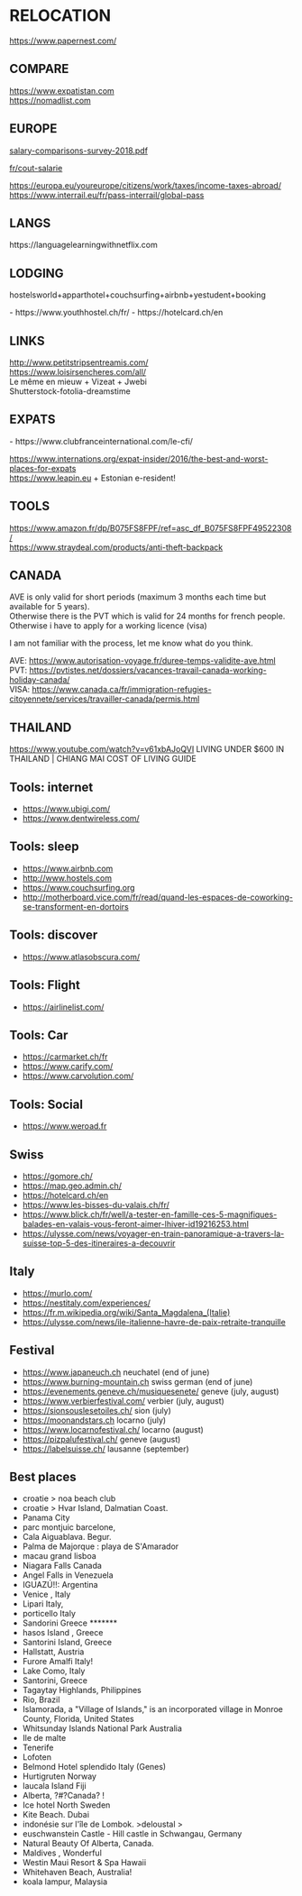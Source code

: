 <h1>RELOCATION</h1>
<p><a href="https://www.papernest.com/">https://www.papernest.com/</a></p>
<h2>COMPARE</h2>
<p><a href="https://www.expatistan.com">https://www.expatistan.com</a><br>
<a href="https://nomadlist.com">https://nomadlist.com</a></p>
<h2>EUROPE</h2>
<p><a href="https://assets.kpmg/content/dam/kpmg/lu/pdf/salary-comparisons-survey-2018.pdf">
salary-comparisons-survey-2018.pdf
</a></p>
<p><a href="https://entreprise.pole-emploi.fr/cout-salarie/" target="_blank">fr/cout-salarie</p>
<p><a href="https://europa.eu/youreurope/citizens/work/taxes/income-taxes-abroad/">https://europa.eu/youreurope/citizens/work/taxes/income-taxes-abroad/</a><br>
<a href="https://www.interrail.eu/fr/pass-interrail/global-pass">https://www.interrail.eu/fr/pass-interrail/global-pass</a></p>
</p>

<h2>LANGS</h2>
https://languagelearningwithnetflix.com

<h2>LODGING</h2>
<p>hostelsworld+apparthotel+couchsurfing+airbnb+yestudent+booking</p>
- https://www.youthhostel.ch/fr/
- https://hotelcard.ch/en

<h2>LINKS</h2>
<p><a href="http://www.petitstripsentreamis.com/">http://www.petitstripsentreamis.com/</a><br>
<a href="https://www.loisirsencheres.com/all/">https://www.loisirsencheres.com/all/</a><br>
Le même en mieuw + Vizeat + Jwebi<br>
Shutterstock-fotolia-dreamstime</p>
<h2>EXPATS</h2>
- https://www.clubfranceinternational.com/le-cfi/
<p><a href="https://www.internations.org/expat-insider/2016/the-best-and-worst-places-for-expats">https://www.internations.org/expat-insider/2016/the-best-and-worst-places-for-expats</a><br>
<a href="https://www.leapin.eu">https://www.leapin.eu</a> + Estonian e-resident! </p>
<h2>TOOLS</h2>
<p><a href="https://www.amazon.fr/dp/B075FS8FPF/ref=asc_df_B075FS8FPF49522308/">https://www.amazon.fr/dp/B075FS8FPF/ref=asc_df_B075FS8FPF49522308/</a><br>
<a href="https://www.straydeal.com/products/anti-theft-backpack">https://www.straydeal.com/products/anti-theft-backpack</a></p>
<h2>CANADA</h2>
<p>AVE is only valid for short periods (maximum 3 months each time but available for 5 years).<br>
Otherwise there is the PVT which is valid for 24 months for french people.<br>
Otherwise i have to apply for a working licence (visa)</p>
<p>I am not familiar with the process, let me know what do you think.</p>
<p>AVE: <a href="https://www.autorisation-voyage.fr/duree-temps-validite-ave.html">https://www.autorisation-voyage.fr/duree-temps-validite-ave.html</a><br>
PVT: <a href="https://pvtistes.net/dossiers/vacances-travail-canada-working-holiday-canada/">https://pvtistes.net/dossiers/vacances-travail-canada-working-holiday-canada/</a><br>
VISA: <a href="https://www.canada.ca/fr/immigration-refugies-citoyennete/services/travailler-canada/permis.html">https://www.canada.ca/fr/immigration-refugies-citoyennete/services/travailler-canada/permis.html</a></p>
<h2>THAILAND</h2>
<p><a href="https://www.youtube.com/watch?v=v61xbAJoQVI">https://www.youtube.com/watch?v=v61xbAJoQVI</a> LIVING UNDER $600 IN THAILAND | CHIANG MAI COST OF LIVING GUIDE</p>

## Tools: internet
- https://www.ubigi.com/
- https://www.dentwireless.com/

## Tools: sleep
- https://www.airbnb.com
- http://www.hostels.com
- https://www.couchsurfing.org
- http://motherboard.vice.com/fr/read/quand-les-espaces-de-coworking-se-transforment-en-dortoirs

## Tools: discover
- https://www.atlasobscura.com/

## Tools: Flight
- https://airlinelist.com/

## Tools: Car 
- https://carmarket.ch/fr
- https://www.carify.com/
- https://www.carvolution.com/

## Tools: Social
- https://www.weroad.fr

## Swiss
- https://gomore.ch/
- https://map.geo.admin.ch/
- https://hotelcard.ch/en
- https://www.les-bisses-du-valais.ch/fr/
- https://www.blick.ch/fr/well/a-tester-en-famille-ces-5-magnifiques-balades-en-valais-vous-feront-aimer-lhiver-id19216253.html
- https://ulysse.com/news/voyager-en-train-panoramique-a-travers-la-suisse-top-5-des-itineraires-a-decouvrir

## Italy
- https://murlo.com/
- https://nestitaly.com/experiences/
- https://fr.m.wikipedia.org/wiki/Santa_Magdalena_(Italie)
- https://ulysse.com/news/ile-italienne-havre-de-paix-retraite-tranquille

## Festival
- https://www.japaneuch.ch neuchatel (end of june)
- https://www.burning-mountain.ch swiss german (end of june)
- https://evenements.geneve.ch/musiquesenete/ geneve (july, august)
- https://www.verbierfestival.com/ verbier (july, august)
- https://sionsouslesetoiles.ch/ sion (july)
- https://moonandstars.ch locarno (july)
- https://www.locarnofestival.ch/ locarno (august)
- https://pizpalufestival.ch/ geneve (august)
- https://labelsuisse.ch/ lausanne (september)

## Best places

- croatie > noa beach club
- croatie > Hvar Island, Dalmatian Coast.
- Panama City
- parc montjuic barcelone,
- Cala Aiguablava. Begur.
- Palma de Majorque : playa de S'Amarador
- macau grand lisboa
- Niagara Falls Canada
- Angel Falls in Venezuela
- IGUAZÚ!!: Argentina
- Venice , Italy
- Lipari Italy,
- porticello Italy
- Sandorini Greece *******
- hasos Island , Greece
- Santorini Island, Greece
- Hallstatt, Austria
- Furore Amalfi Italy!
- Lake Como, Italy
- Santorini, Greece
- Tagaytay Highlands, Philippines
- Rio, Brazil
- Islamorada, a "Village of Islands," is an incorporated village in Monroe County, Florida, United States
- Whitsunday Islands National Park Australia
- Ile de malte
- Tenerife
- Lofoten
- Belmond Hotel splendido Italy (Genes)
- Hurtigruten Norway
- laucala Island Fiji
- Alberta, ?#?Canada? !
- Ice hotel North Sweden
- Kite Beach. Dubai
- indonésie sur l'île de Lombok. >deloustal >
- euschwanstein Castle - Hill castle in Schwangau, Germany
- Natural Beauty Of Alberta, Canada.
- Maldives , Wonderful
- Westin Maui Resort & Spa Hawaii
- Whitehaven Beach, Australia!
- koala lampur, Malaysia

